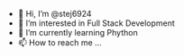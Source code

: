 - 👋 Hi, I’m @stej6924
- 👀 I’m interested in Full Stack Development
- 🌱 I’m currently learning Phython
- 📫 How to reach me ...

<!---
stej6924/stej6924 is a ✨ special ✨ repository because its `README.md` (this file) appears on your GitHub profile.
You can click the Preview link to take a look at your changes.
--->

